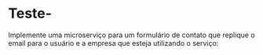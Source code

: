 # Teste-
Implemente uma microserviço para um formulário de contato que replique o email para o usuário e a empresa que esteja utilizando o serviço: 
